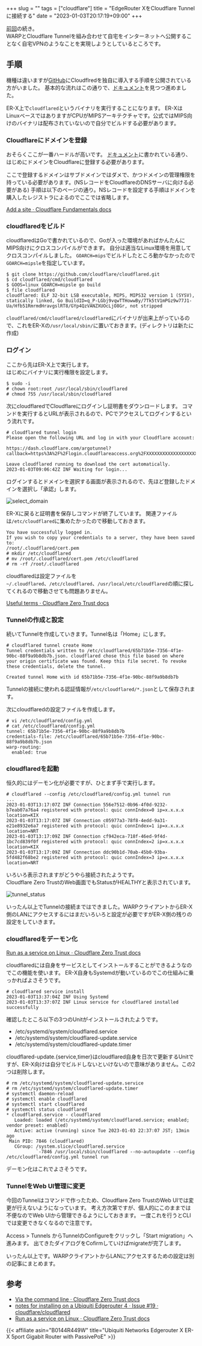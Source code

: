 +++
slug = ""
tags = ["cloudflare"]
title = "EdgeRouter XをCloudflare Tunnelに接続する"
date = "2023-01-03T20:17:19+09:00"
+++

[前回](../cloudflare-zero-trust-01/)の続き。  
WARPとCloudflare Tunnelを組み合わせて自宅をインターネットへ公開することなく自宅VPNのようなことを実現しようとしているところです。

<!--more-->

## 手順

機種は違いますが[GitHub](https://github.com/cloudflare/cloudflared/issues/19)にCloudflredを独自に導入する手順を公開されている方がいました。
基本的な流れはこの通りで、[ドキュメント](https://developers.cloudflare.com/cloudflare-one/connections/connect-apps/install-and-setup/tunnel-guide/)を見つつ進めました。

ER-X上で`cloudflared`というバイナリを実行することになります。
ER-XはLinuxベースではありますがCPUがMIPSアーキテクチャです。公式ではMIPS向けのバイナリは配布されていないので自分でビルドする必要があります。

### Cloudflareにドメインを登録

おそらくここが一番ハードルが高いです。
[ドキュメント](https://developers.cloudflare.com/cloudflare-one/connections/connect-apps/install-and-setup/tunnel-guide/local/)に書かれている通り、はじめにドメインをCloudflareに登録する必要があります。

ここで登録するドメインはサブドメインではダメで、かつドメインの管理権限を持っている必要があります。(NSレコードをCloudflareのDNSサーバに向ける必要がある)
手順は以下のページの通り。NSレコードを設定する手順はドメインを購入したレジストラによるのでここでは省略します。

[Add a site · Cloudflare Fundamentals docs](https://developers.cloudflare.com/fundamentals/get-started/setup/add-site/)


### cloudflaredをビルド

cloudflaredはGoで書かれているので、Goが入った環境があればかんたんにMIPS向けにクロスコンパイルができます。
自分は適当なLinux環境を用意してクロスコンパイルしました。
`GOARCH=mips`でビルドしたところ動かなかったので`GOARCH=mipsle`を指定しています。

``` shell
$ git clone https://github.com/cloudflare/cloudflared.git
$ cd cloudflared/cmd/cloudflared
$ GOOS=linux GOARCH=mipsle go build
$ file cloudflared
cloudflared: ELF 32-bit LSB executable, MIPS, MIPS32 version 1 (SYSV), statically linked, Go BuildID=q_P-LGbj9vqwTTHowwBy/7Tk5tV1mPGz9w77J1-Ua/Hfb51RmrmdHravgslRT8/GYp4QzVANZXUOcLjO8Gr, not stripped
```

`cloudflared/cmd/cloudflared/cloudflared`にバイナリが出来上がっているので、これをER-Xの`/usr/local/sbin/`に置いておきます。(ディレクトリは新たに作成)

### ログイン

ここから先はER-X上で実行します。  
はじめにバイナリに実行権限を設定します。

``` shell
$ sudo -i
# chown root:root /usr/local/sbin/cloudflared
# chmod 755 /usr/local/sbin/cloudflared
```

次にcloudflaredでCloudflareにログインし証明書をダウンロードします。
コマンドを実行するとURLが表示されるので、PCでアクセスしてログインするという流れです。

``` shell
# cloudflared tunnel login
Please open the following URL and log in with your Cloudflare account:

https://dash.cloudflare.com/argotunnel?callback=https%3A%2F%2Flogin.cloudflareaccess.org%2FXXXXXXXXXXXXXXXXXXXXXXXXXXXXXXXXXXXXXXXXXx%3D

Leave cloudflared running to download the cert automatically.
2023-01-03T09:06:42Z INF Waiting for login...
```

ログインするとドメインを選択する画面が表示されるので、先ほど登録したドメインを選択し「承認」します。

![select_domain](/cloudflare-tunnel-edgerouter-x/select_domain.jpg)

ER-Xに戻ると証明書を保存しコマンドが終了しています。
関連ファイルは`/etc/cloudflared`に集めたかったので移動しておきます。

``` shell
You have successfully logged in.
If you wish to copy your credentials to a server, they have been saved to:
/root/.cloudflared/cert.pem
# mkdir /etc/cloudflared
# mv /root/.cloudflared/cert.pem /etc/cloudflared
# rm -rf /root/.cloudflared
```

cloudflaredは設定ファイルを`~/.cloudflared`、`/etc/cloudflared`、`/usr/local/etc/cloudflared`の順に探してくれるので移動させても問題ありません。

[Useful terms · Cloudflare Zero Trust docs](https://developers.cloudflare.com/cloudflare-one/connections/connect-apps/install-and-setup/tunnel-useful-terms/#default-cloudflared-directory)

### Tunnelの作成と設定

続いてTunnelを作成していきます。Tunnel名は「Home」にします。

``` shell
# cloudflared tunnel create Home
Tunnel credentials written to /etc/cloudflared/65b71b5e-7356-4f1e-90bc-88f9a9b8db7b.json. cloudflared chose this file based on where your origin certificate was found. Keep this file secret. To revoke these credentials, delete the tunnel.

Created tunnel Home with id 65b71b5e-7356-4f1e-90bc-88f9a9b8db7b
```

Tunnelの接続に使われる認証情報が`/etc/cloudflared/*.json`として保存されます。

次にcloudflaredの設定ファイルを作成します。

``` shell
# vi /etc/cloudflared/config.yml
# cat /etc/cloudflared/config.yml
tunnel: 65b71b5e-7356-4f1e-90bc-88f9a9b8db7b
credentials-file: /etc/cloudflared/65b71b5e-7356-4f1e-90bc-88f9a9b8db7b.json
warp-routing:
  enabled: true
```

### cloudflaredを起動

恒久的にはデーモン化が必要ですが、ひとまず手で実行します。

``` shell
# cloudflared --config /etc/cloudflared/config.yml tunnel run
...
2023-01-03T13:17:07Z INF Connection 556e7512-0b96-4f0d-9232-b7eab07a76a4 registered with protocol: quic connIndex=0 ip=x.x.x.x location=KIX
2023-01-03T13:17:07Z INF Connection c05977a3-78f8-4edd-9a31-e21e8932e6a7 registered with protocol: quic connIndex=1 ip=x.x.x.x location=NRT
2023-01-03T13:17:09Z INF Connection cf942eca-718f-46ed-9f4d-1bc7cd839f0f registered with protocol: quic connIndex=2 ip=x.x.x.x location=KIX
2023-01-03T13:17:09Z INF Connection ddc90b1d-70ab-45b0-93ba-5fd482f68be2 registered with protocol: quic connIndex=3 ip=x.x.x.x location=NRT
```

いろいろ表示されますがどうやら接続されたようです。  
Cloudflare Zero TrustのWeb画面でもStatusがHEALTHYと表示されています。

![tunnel_status](/cloudflare-tunnel-edgerouter-x/tunnel_status.jpg)

いったん以上でTunnelの接続まではできました。WARPクライアントからER-X側のLANにアクセスするにはまだいろいろと設定が必要ですがER-X側の残りの設定をしていきます。

### cloudflaredをデーモン化

[Run as a service on Linux · Cloudflare Zero Trust docs](https://developers.cloudflare.com/cloudflare-one/connections/connect-apps/install-and-setup/tunnel-guide/local/as-a-service/linux/)

cloudflaredには自身をサービスとしてインストールすることができるようなのでこの機能を使います。
ER-X自身もSystemdが動いているのでこの仕組みに乗っかればよさそうです。

``` shell
# cloudflared service install
2023-01-03T13:37:04Z INF Using Systemd
2023-01-03T13:37:07Z INF Linux service for cloudflared installed successfully
```

確認したところ以下の3つのUnitがインストールされたようです。

* /etc/systemd/system/cloudflared.service
* /etc/systemd/system/cloudflared-update.service
* /etc/systemd/system/cloudflared-update.timer

cloudflared-update.{service,timer}はcloudflared自身を日次で更新するUnitですが、ER-X向けは自分でビルドしないといけないので意味がありません。この2つは削除します。

``` shell
# rm /etc/systemd/system/cloudflared-update.service
# rm /etc/systemd/system/cloudflared-update.timer
# systemctl daemon-reload
# systemctl enable cloudflared
# systemctl start cloudflared
# systemctl status cloudflared
* cloudflared.service - cloudflared
   Loaded: loaded (/etc/systemd/system/cloudflared.service; enabled; vendor preset: enabled)
   Active: active (running) since Tue 2023-01-03 22:37:07 JST; 13min ago
 Main PID: 7846 (cloudflared)
   CGroup: /system.slice/cloudflared.service
           `-7846 /usr/local/sbin/cloudflared --no-autoupdate --config /etc/cloudflared/config.yml tunnel run
```

デーモン化はこれでよさそうです。

### TunnelをWeb UI管理に変更

今回のTunnelはコマンドで作ったため、Cloudflare Zero TrustのWeb UIでは変更が行えないようになっています。
考え方次第ですが、個人的にこのままでは不便なのでWeb UIから管理できるようにしておきます。
一度これを行うとCLIでは変更できなくなるので注意です。

Access > Tunnels からTunnelのConfigureをクリックし「Start migration」へ進みます。
出てきたダイアログをCofirmしていけばmigrateが完了します。

いったん以上です。WARPクライアントからLANにアクセスするための設定は別の記事にまとめます。

## 参考

* [Via the command line · Cloudflare Zero Trust docs](https://developers.cloudflare.com/cloudflare-one/connections/connect-apps/install-and-setup/tunnel-guide/local/)
* [notes for installing on a Ubiquiti Edgerouter 4 · Issue #19 · cloudflare/cloudflared](https://github.com/cloudflare/cloudflared/issues/19)
* [Run as a service on Linux · Cloudflare Zero Trust docs](https://developers.cloudflare.com/cloudflare-one/connections/connect-apps/install-and-setup/tunnel-guide/local/as-a-service/linux/)

{{< affiliate asin="B0144R449W" title="Ubiquiti Networks Edgerouter X ER-X 5port Gigabit Router with PassivePoE" >}}
